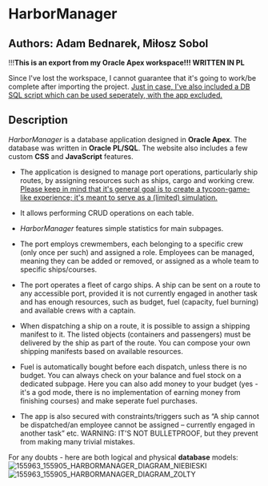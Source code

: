 # HarborManager
## Authors: Adam Bednarek, Miłosz Sobol
!!!**This is an export from my Oracle Apex workspace!!! WRITTEN IN PL**

Since I've lost the workspace, I cannot guarantee that it's going to work/be complete after importing the project. <ins>Just in case, I've also included a DB SQL script which can be used seperately, with the app excluded.</ins>

## Description

*HarborManager* is a database application designed in **Oracle Apex**. The database was written in **Oracle PL/SQL**. The website also includes a few custom **CSS** and **JavaScript** features.

- The application is designed to manage port operations, particularly ship routes, by assigning resources such as ships, cargo and working crew. <ins>Please keep in mind that it's general goal is to create a tycoon-game-like experience; it's meant to serve as a (limited) simulation.</ins>

- It allows performing CRUD operations on each table.
  
- *HarborManager* features simple statistics for main subpages. 

- The port employs crewmembers, each belonging to a specific crew (only once per such) and assigned a role. Employees can be managed, meaning they can be added or removed, or assigned as a whole team to specific ships/courses.
  
- The port operates a fleet of cargo ships. A ship can be sent on a route to any accessible port, provided it is not currently engaged in another task and has enough resources, such as budget, fuel (capacity, fuel burning) and available crews with a captain.
  
- When dispatching a ship on a route, it is possible to assign a shipping manifest to it. The listed objects (containers and passengers) must be delivered by the ship as part of the route. You can compose your own shipping manifests based on available resources.
  
- Fuel is automatically bought before each dispatch, unless there is no budget. You can always check on your balance and fuel stock on a dedicated subpage. Here you can also add money to your budget (yes - it's a god mode, there is no implementation of earning money from finishing courses) and make seperate fuel purchases.

- The app is also secured with constraints/triggers such as “A ship cannot be dispatched/an employee cannot be assigned – currently engaged in another task” etc. WARNING: IT'S NOT BULLETPROOF, but they prevent from making many trivial mistakes.
  
For any doubts - here are both logical and physical **database** models:
![155963_155905_HARBORMANAGER_DIAGRAM_NIEBIESKI](https://github.com/user-attachments/assets/02c23189-dab8-4e93-afb2-47877bc889b7)
![155963_155905_HARBORMANAGER_DIAGRAM_ZOLTY](https://github.com/user-attachments/assets/e1fbb96f-131b-45c9-846a-30aa37210236)

